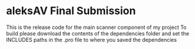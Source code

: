 # aleksAV Final Submission
This is the release code for the main scanner component of my project
To build please download the contents of the dependencies folder and set the INCLUDES paths in the .pro file to where you saved the dependencies
